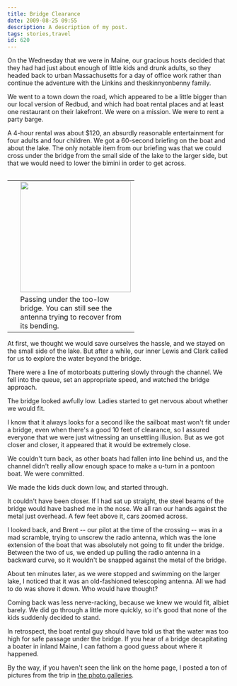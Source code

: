 ```yaml
---
title: Bridge Clearance
date: 2009-08-25 09:55
description: A description of my post.
tags: stories,travel
id: 620
---
```

On the Wednesday that we were in Maine, our gracious hosts decided that they had had just about enough of little kids and drunk adults, so they headed back to urban Massachusetts for a day of office work rather than continue the adventure with the Linkins and theskinnyonbenny family.

We went to a town down the road, which appeared to be a little bigger than our local version of Redbud, and which had boat rental places and at least one restaurant on their lakefront.  We were on a mission.  We were to rent a party barge.

A 4-hour rental was about $120, an absurdly reasonable entertainment for four adults and four children.  We got a 60-second briefing on the boat and about the lake.  The only notable item from our briefing was that we could cross under the bridge from the small side of the lake to the larger side, but that we would need to lower the bimini in order to get across.

<table cellpadding="2" align="right"><tr><td width="5" rowspan="2"><spacer type="block" width="5" height="1"></td><td width="250" ><img src="http://theskinnyonbenny.com/img/gal/056%20-%20Maine%20Trip%202009%20-%20vol%202/resIMG_20090805_0286.JPG" width="250"></td></tr><tr><td class="caption" width="250">Passing under the too-low bridge.  You can still see the antenna trying to recover from its bending.</td></tr></table>

At first, we thought we would save ourselves the hassle, and we stayed on the small side of the lake.  But after a while, our inner Lewis and Clark called for us to explore the water beyond the bridge.

There were a line of motorboats puttering slowly through the channel.  We fell into the queue, set an appropriate speed, and watched the bridge approach.

The bridge looked awfully low.  Ladies started to get nervous about whether we would fit.

I know that it always looks for a second like the sailboat mast won't fit under a bridge, even when there's a good 10 feet of clearance, so I assured everyone that we were just witnessing an unsettling illusion.  But as we got closer and closer, it appeared that it would be extremely close.

We couldn't turn back, as other boats had fallen into line behind us, and the channel didn't really allow enough space to make a u-turn in a pontoon boat.  We were committed.

We made the kids duck down low, and started through.

It couldn't have been closer.  If I had sat up straight, the steel beams of the bridge would have bashed me in the nose.  We all ran our hands against the metal just overhead.  A few feet above it, cars zoomed across.

I looked back, and Brent -- our pilot at the time of the crossing -- was in a mad scramble, trying to unscrew the radio antenna, which was the lone extension of the boat that was absolutely not going to fit under the bridge.  Between the two of us, we ended up pulling the radio antenna in a backward curve, so it wouldn't be snapped against the metal of the bridge.

About ten minutes later, as we were stopped and swimming on the larger lake, I noticed that it was an old-fashioned telescoping antenna.  All we had to do was shove it down.  Who would have thought?

Coming back was less nerve-racking, because we knew we would fit, albiet barely.  We did go through a little more quickly, so it's good that none of the kids suddenly decided to stand.  

In retrospect, the boat rental guy should have told us that the water was too high for safe passage under the bridge.  If you hear of a bridge decapitating a boater in inland Maine, I can fathom a good guess about where it happened.

By the way, if you haven't seen the link on the home page, I posted a ton of pictures from the trip in <a href="/pgHome.php">the photo galleries</a>.